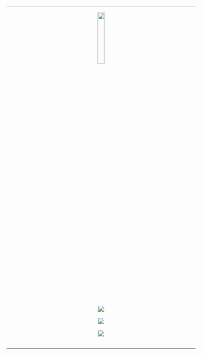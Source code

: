 <hr></hr>
<p align="center">
<a href="https://tryhackme.com/"><img width="18.75%" height= "18.75%" src="https://assets.tryhackme.com/img/logo/THMlogo-gray_scale.png"/></a>
<br></br>
<br></br>
<a href="https://tryhackme.com/p/ang3lo.azevedo"><img src="https://tryhackme-badges.s3.amazonaws.com/ang3lo.azevedo.png"></a>
<br></br>
<a href="https://tryhackme.com/p/Reberpower"><img src="https://tryhackme-badges.s3.amazonaws.com/Reberpower.png"></a>
<br></br>
<a href="https://tryhackme.com/p/Ghostzao"><img src="https://tryhackme-badges.s3.amazonaws.com/Ghostzao.png"></a>
<br></br>
</p>
<hr></hr>
